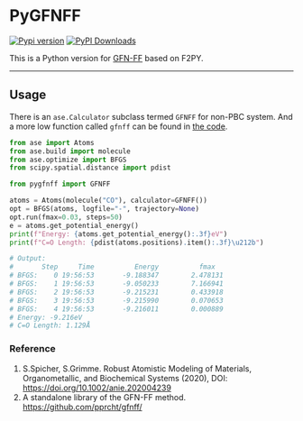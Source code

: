 # PyGFNFF

[![Pypi version](https://img.shields.io/pypi/v/pygfnff)](https://pypi.org/project/pygfnff/)
[![PyPI Downloads](https://static.pepy.tech/badge/pygfnff)](https://pepy.tech/projects/pygfnff)

This is a Python version for [GFN-FF](https://github.com/pprcht/gfnff) based on F2PY.

---

## Usage

There is an `ase.Calculator` subclass termed `GFNFF` for non-PBC system. And a more low function called `gfnff` can be found in [the code](https://github.com/LiuGaoyong/PyGFNFF/blob/main/pygfnff/_pygfnff.py).

```python
from ase import Atoms
from ase.build import molecule
from ase.optimize import BFGS
from scipy.spatial.distance import pdist

from pygfnff import GFNFF

atoms = Atoms(molecule("CO"), calculator=GFNFF())
opt = BFGS(atoms, logfile="-", trajectory=None)
opt.run(fmax=0.03, steps=50)
e = atoms.get_potential_energy()
print(f"Energy: {atoms.get_potential_energy():.3f}eV")
print(f"C=O Length: {pdist(atoms.positions).item():.3f}\u212b")

# Output:
#       Step     Time          Energy          fmax
# BFGS:    0 19:56:53       -9.188347        2.478131
# BFGS:    1 19:56:53       -9.050233        7.166941
# BFGS:    2 19:56:53       -9.215231        0.433918
# BFGS:    3 19:56:53       -9.215990        0.070653
# BFGS:    4 19:56:53       -9.216011        0.000889
# Energy: -9.216eV
# C=O Length: 1.129Å
```



### Reference

1. S.Spicher, S.Grimme. Robust Atomistic Modeling of Materials, Organometallic, and Biochemical Systems (2020), DOI: https://doi.org/10.1002/anie.202004239
2. A standalone library of the GFN-FF method. https://github.com/pprcht/gfnff/
